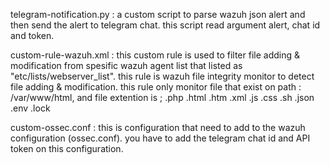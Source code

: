telegram-notification.py :
	a custom script to parse wazuh json alert and then send the alert to telegram chat. this script read argument alert, chat id and token.
    
custom-rule-wazuh.xml :
	this custom rule is used to filter file adding & modification from spesific wazuh agent list that listed as "etc/lists/webserver_list". this rule is wazuh file integrity monitor to detect file adding & modification. this rule only monitor file that exist on path : /var/www/html, and file extention is ; .php .html .htm .xml .js .css .sh .json .env .lock
    
custom-ossec.conf :
	this is configuration that need to add to the wazuh configuration (ossec.conf). you have to add the telegram chat id and API token on this configuration.
